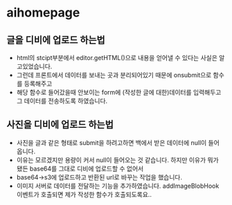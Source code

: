 # aihomepage



## 글을 디비에 업로드 하는법
- html의 stcipt부분에서 editor.getHTML()으로 내용을 얻어낼 수 있다는 사실은 알고있었습니다. 
- 그런데 프론트에서 데이터를 보내는 곳과 분리되어있기 때문에 onsubmit으로 함수를 등록해주고
- 해당 함수로 들어갔을때 안보이는 form에 (작성한 글에 대한)데이터를 입력해두고 그 데이터를 전송하도록 하였습니다.

## 사진을 디비에 업로드 하는법
- 사진을 글과 같은 형태로 submit을 하려고하면 백에서 받은 데이터에 null이 들어옵니다. 
- 이유는 모르겠지만 용량이 커서 null이 들어오는 것 같습니다. 하지만 이유가 뭐가 됐든 base64를 그대로 디비에 업로드할 수 없어서 
- base64->s3에 업로드하고 반환된 url로 바꾸는 작업을 했습니다.
- 이미지 서버로 데이터를 전달하는 기능을 추가하였습니다. addImageBlobHook 이벤트가 호출되면 제가 작성한 함수가 호출되도록요..
